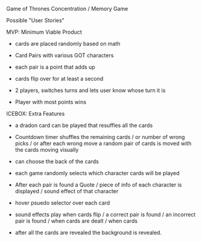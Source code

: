 Game of Thrones Concentration / Memory Game

Possible "User Stories"

MVP: Minimum Viable Product

- cards are placed randomly based on math

- Card Pairs with various GOT characters

- each pair is a point that adds up

- cards flip over for at least a second

- 2 players, switches turns and lets user know whose turn it is

- Player with most points wins

ICEBOX: Extra Features

- a dradon card can be played that resuffles all the cards

- Countdown timer shuffles the remaining cards / or number of wrong picks / or after each wrong move a random pair of cards is moved with the cards moving visually

- can choose the back of the cards

- each game randomly selects which character cards will be played

- After each pair is found a Quote / piece of info of each character is displayed / sound effect of that character

- hover psuedo selector over each card

- sound effects play when cards flip / a correct pair is found / an incorrect pair is found / when cards are dealt / when cards

- after all the cards are revealed the background is revealed.
